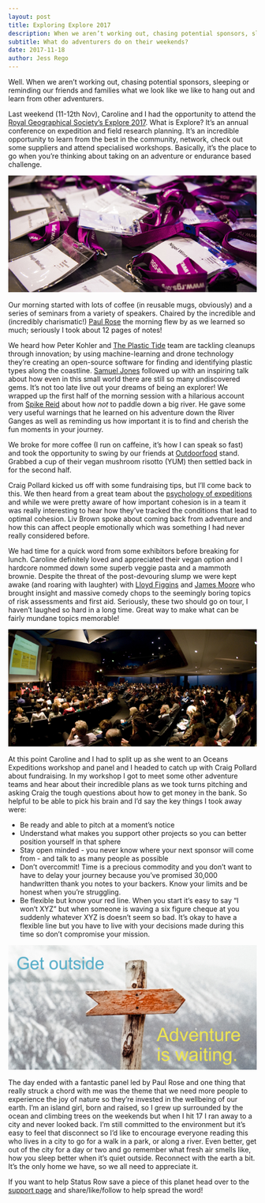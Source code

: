 ```yaml
---
layout: post
title: Exploring Explore 2017
description: When we aren’t working out, chasing potential sponsors, sleeping or reminding our friends and families what we look like we like to hang out and learn from other adventurers.
subtitle: What do adventurers do on their weekends?
date: 2017-11-18
author: Jess Rego
---
```

[rgs]: http://www.rgs.org/HomePage.htm
[paulrose]: http://www.paulrose.org
[plastictide]: https://www.theplastictide.com
[samjones]: https://twitter.com/samuel_ei_jones
[spike]: http://spikereid.com
[psychology]: http://wp.lancs.ac.uk/expeditionpsychology/eap3/
[lloyd]: http://www.lloydfiggins.com
[jamesmoore]: http://www.travelhealthconsultancy.co.uk
[Outdoorfood]: https://www.outdoorfood.com/
[support]: http://www.statusrow.com/support/

Well. When we aren’t working out, chasing potential sponsors, sleeping or reminding our friends and families what we look like we like to hang out and learn from other adventurers.

Last weekend (11-12th Nov), Caroline and I had the opportunity to attend the [Royal Geographical Society’s Explore 2017][rgs]. What is Explore? It’s an annual conference on expedition and field research planning. It’s an incredible opportunity to learn from the best in the community, network, check out some suppliers and attend specialised workshops. Basically, it’s the place to go when you’re thinking about taking on an adventure or endurance based challenge.

![RGS Explore 2017 Name Badges](/assets/images/blogs/rgs_explore_2017/rgs_explore_2017_name_badges.jpg)

Our morning started with lots of coffee (in reusable mugs, obviously) and a series of seminars from a variety of speakers. Chaired by the incredible and (incredibly charismatic!) [Paul Rose][paulrose] the morning flew by as we learned so much; seriously I took about 12 pages of notes!

We heard how Peter Kohler and [The Plastic Tide][plastictide] team are tackling cleanups through innovation; by using machine-learning and drone technology they’re creating an open-source software for finding and identifying plastic types along the coastline. [Samuel Jones][samjones] followed up with an inspiring talk about how even in this small world there are still so many undiscovered gems. It’s not too late live out your dreams of being an explorer! We wrapped up the first half of the morning session with a hilarious account from [Spike Reid][spike] about how *not* to paddle down a big river. He gave some very useful warnings that he learned on his adventure down the River Ganges as well as reminding us how important it is to find and cherish the fun moments in your journey.

We broke for more coffee (I run on caffeine, it’s how I can speak so fast) and took the opportunity to swing by our friends at [Outdoorfood][Outdoorfood] stand. Grabbed a cup of their vegan mushroom risotto (YUM) then settled back in for the second half.

Craig Pollard kicked us off with some fundraising tips, but I’ll come back to this. We then heard from a great team about the [psychology of expeditions][psychology] and while we were pretty aware of how important cohesion is in a team it was really interesting to hear how they’ve tracked the conditions that lead to optimal cohesion. Liv Brown spoke about coming back from adventure and how this can affect people emotionally which was something I had never really considered before.

We had time for a quick word from some exhibitors before breaking for lunch. Caroline definitely loved and appreciated their vegan option and I hardcore nommed down some superb veggie pasta and a mammoth brownie. Despite the threat of the post-devouring slump we were kept awake (and roaring with laughter) with [Lloyd Figgins][lloyd] and [James Moore][jamesmoore] who brought insight and massive comedy chops to the seemingly boring topics of risk assessments and first aid. Seriously, these two should go on tour, I haven’t laughed so hard in a long time. Great way to make what can be fairly mundane topics memorable!

![RGS Explore 2017](/assets/images/blogs/rgs_explore_2017/rgs_explore_2017_lecture_hall.jpg)

At this point Caroline and I had to split up as she went to an Oceans Expeditions workshop and panel and I headed to catch up with Craig Pollard about fundraising. In my workshop I got to meet some other adventure teams and hear about their incredible plans as we took turns pitching and asking Craig the tough questions about how to get money in the bank. So helpful to be able to pick his brain and I’d say the key things I took away were:
* Be ready and able to pitch at a moment’s notice
* Understand what makes you support other projects so you can better position yourself in that sphere
* Stay open minded - you never know where your next sponsor will come from - and talk to as many people as possible
* Don’t overcommit! Time is a precious commodity and you don’t want to have to delay your journey because you’ve promised 30,000 handwritten thank you notes to your backers. Know your limits and be honest when you’re struggling.
* Be flexible but know your red line. When you start it’s easy to say “I won’t XYZ” but when someone is waving a six figure cheque at you suddenly whatever XYZ is doesn’t seem so bad. It’s okay to have a flexible line but you have to live with your decisions made during this time so don’t compromise your mission.

![RGS Explore 2017](/assets/images/blogs/rgs_explore_2017/outside_adventure.jpg)

The day ended with a fantastic panel led by Paul Rose and one thing that really struck a chord with me was the theme that we need more people to experience the joy of nature so they’re invested in the wellbeing of our earth. I’m an island girl, born and raised, so I grew up surrounded by the ocean and climbing trees on the weekends but when I hit 17 I ran away to a city and never looked back. I’m still committed to the environment but it’s easy to feel that disconnect so I’d like to encourage everyone reading this who lives in a city to go for a walk in a park, or along a river. Even better, get out of the city for a day or two and go remember what fresh air smells like, how you sleep better when it’s quiet outside. Reconnect with the earth a bit. It’s the only home we have, so we all need to appreciate it.

If you want to help Status Row save a piece of this planet head over to the [support page][support] and share/like/follow to help spread the word!
